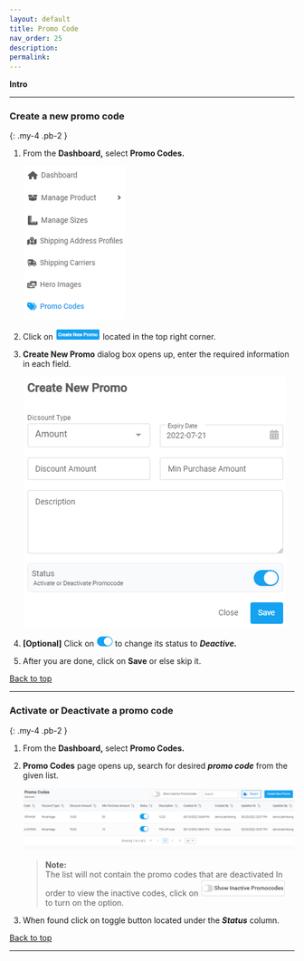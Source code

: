```yaml
---
layout: default
title: Promo Code
nav_order: 25
description:
permalink:
---
```


<b>Intro</b>

---

### Create a new promo code

{: .my-4 .pb-2 }

1. From the **Dashboard,** select **Promo Codes.**

   ![promo_dashboard](../../images/pcode/pcode_dsah.png)

2. Click on ![create_new_promo_button](../../images/buttons/ccpromo.png) located in the top right corner.
3. **Create New Promo** dialog box opens up, enter the required information in each field.

   ![create_new_promo](../../images/pcode/new_promo_code_dialog.png)

4. **[Optional]** Click on ![on_button](../../images/buttons/on.png) to change its status to **_Deactive._**
5. After you are done, click on **Save** or else skip it.

<a href="#top" id="back-to-top">Back to top</a>

---

### Activate or Deactivate a promo code

{: .my-4 .pb-2 }

1. From the **Dashboard,** select **Promo Codes.**
2. **Promo Codes** page opens up, search for desired **_promo code_** from the given list.

   ![promo_code_page](../../images/pcode/promocode_page.png)

   > **Note:** <br>
   > The list will not contain the promo codes that are deactivated In order to view the inactive codes, click on ![show_all_codes](../../images/buttons/1.png) to turn on the option.

3. When found click on toggle button located under the **_Status_** column.

<a href="#top" id="back-to-top">Back to top</a>

---
